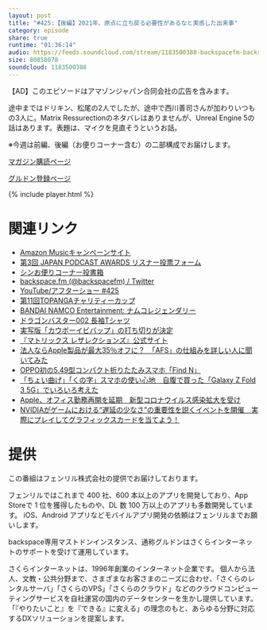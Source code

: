 ```yaml
---
layout: post
title: "#425:【後編】2021年、原点に立ち戻る必要性があるなと実感した出来事"
category: episode
share: true
runtime: "01:36:14"
audio: https://feeds.soundcloud.com/stream/1183500388-backspacefm-backspacefm-425-2.mp3
size: 80858078
soundcloud: 1183500388
---
```

【AD】このエピソードはアマゾンジャパン合同会社の広告を含みます。

途中まではドリキン、松尾の2人でしたが、途中で西川善司さんが加わりいつもの3人に。Matrix Ressurectionのネタバレはありませんが、Unreal Engine 5の話はあります。表題は、マイクを見直そうというお話。

※今週は前編、後編（お便りコーナー含む）の二部構成でお届けします。

[マガジン購読ページ](https://note.com/drikin/m/m55ec296b7655)

[グルドン登録ページ](https://mstdn.guru/invite/3WVHpSMr)

{% include player.html %}

# 関連リンク
* [Amazon Musicキャンペーンサイト](https://amazon.co.jp/back)
* [第3回 JAPAN PODCAST AWARDS リスナー投票フォーム](https://ssl.1242.com/aplform/form/aplform.php?fcode=jpa2021_listener)
* [シンお便りコーナー投書箱](https://forms.gle/NDBngfLwc3jKbLEJ6)
* [backspace.fm (@backspacefm) / Twitter](https://twitter.com/backspacefm)
* [YouTube/アフターショー #425](https://note.com/backspacefm/n/n47bc4d8e212e)
* [第11回TOPANGAチャリティーカップ](http://topanga.co.jp/charitycup11/)
* [BANDAI NAMCO Entertainment: ナムコレジェンダリー](https://www.amazon.co.jp/stores/page/7B58AB77-8F00-482D-AB22-DC294E0C0AC6?ingress=2&visitId=5d7b35f4-6e37-47ec-b926-c64d1d32d90e&linkCode=sl2&tag=driftking-22&linkId=9dee474988fd225039bac0176e14db2e&language=ja_JP&ref_=as_li_ss_tl)
* [ドラゴンバスター002 長袖Tシャツ](https://www.amazon.co.jp/gp/product/B09NN4ZKYG?ie=UTF8&linkCode=sl1&tag=driftking-22&linkId=bee09d83498b9399fa384bd3f2c36c88&language=ja_JP&ref_=as_li_ss_tl)
* [実写版「カウボーイビバップ」の打ち切りが決定](https://nlab.itmedia.co.jp/nl/articles/2112/10/news142.html?utm_source=pocket_mylist)
* [『マトリックス レザレクションズ』公式サイト](https://wwws.warnerbros.co.jp/matrix-movie/)
* [法人ならApple製品が最大35％オフに？　「AFS」の仕組みを詳しい人に聞いてみた](https://www.itmedia.co.jp/news/articles/2112/13/news136.html)
* [OPPO初の5.49型コンパクト折りたたみスマホ「Find N」](https://pc.watch.impress.co.jp/docs/news/1374585.html)
* [「ちょい曲げ」「くの字」スマホの使い心地　自腹で買った「Galaxy Z Fold 3 5G」でいろいろ考えた](https://www.itmedia.co.jp/news/articles/2111/25/news057.html)
* [Apple、オフィス勤務再開を延期　新型コロナウイルス感染拡大を受け](https://www.itmedia.co.jp/news/articles/2112/20/news087.html)
* [NVIDIAがゲームにおける“遅延の少なさ”の重要性を説くイベントを開催　実際にプレイしてグラフィックスカードを当てよう！](https://www.itmedia.co.jp/pcuser/articles/2112/14/news172.html)


# 提供

この番組はフェンリル株式会社の提供でお届けしております。

フェンリルではこれまで 400 社、600 本以上のアプリを開発しており、App Storeで 1 位を獲得したものや、DL 数 100 万以上のアプリも多数開発しています。
iOS、Android アプリなどモバイルアプリ開発の依頼はフェンリルまでお願いします。

backspace専用マストドンインスタンス、通称グルドンはさくらインターネットのサポートを受けて運用しています。

さくらインターネットは、1996年創業のインターネット企業です。 
個人から法人、文教・公共分野まで、さまざまなお客さまのニーズに合わせ、「さくらのレンタルサーバ」「さくらのVPS」「さくらのクラウド」などのクラウドコンピューティングサービスを自社運営の国内のデータセンターを生かし提供しています。
「『やりたいこと』を『できる』に変える」の理念のもと、あらゆる分野に対応するDXソリューションを提案します。
